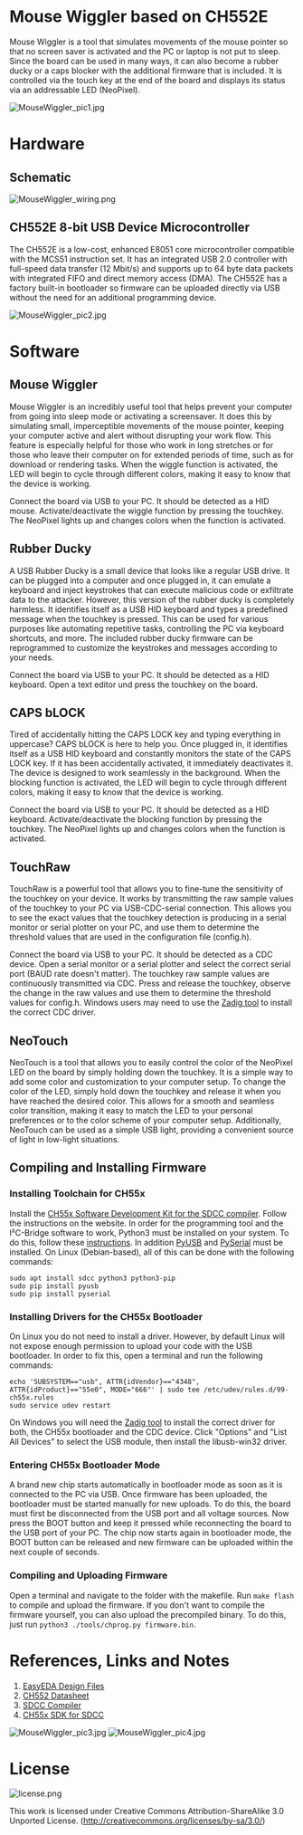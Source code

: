 # Mouse Wiggler based on CH552E
Mouse Wiggler is a tool that simulates movements of the mouse pointer so that no screen saver is activated and the PC or laptop is not put to sleep. Since the board can be used in many ways, it can also become a rubber ducky or a caps blocker with the additional firmware that is included. It is controlled via the touch key at the end of the board and displays its status via an addressable LED (NeoPixel).

![MouseWiggler_pic1.jpg](https://raw.githubusercontent.com/wagiminator/CH552-MouseWiggler/main/documentation/MouseWiggler_pic1.jpg)

# Hardware
## Schematic
![MouseWiggler_wiring.png](https://raw.githubusercontent.com/wagiminator/CH552-MouseWiggler/main/documentation/MouseWiggler_wiring.png)

## CH552E 8-bit USB Device Microcontroller
The CH552E is a low-cost, enhanced E8051 core microcontroller compatible with the MCS51 instruction set. It has an integrated USB 2.0 controller with full-speed data transfer (12 Mbit/s) and supports up to 64 byte data packets with integrated FIFO and direct memory access (DMA). The CH552E has a factory built-in bootloader so firmware can be uploaded directly via USB without the need for an additional programming device.

![MouseWiggler_pic2.jpg](https://raw.githubusercontent.com/wagiminator/CH552-MouseWiggler/main/documentation/MouseWiggler_pic2.jpg)

# Software
## Mouse Wiggler
Mouse Wiggler is an incredibly useful tool that helps prevent your computer from going into sleep mode or activating a screensaver. It does this by simulating small, imperceptible movements of the mouse pointer, keeping your computer active and alert without disrupting your work flow. This feature is especially helpful for those who work in long stretches or for those who leave their computer on for extended periods of time, such as for download or rendering tasks. When the wiggle function is activated, the LED will begin to cycle through different colors, making it easy to know that the device is working.

Connect the board via USB to your PC. It should be detected as a HID mouse. Activate/deactivate the wiggle function by pressing the touchkey. The NeoPixel lights up and changes colors when the function is activated.

## Rubber Ducky
A USB Rubber Ducky is a small device that looks like a regular USB drive. It can be plugged into a computer and once plugged in, it can emulate a keyboard and inject keystrokes that can execute malicious code or exfiltrate data to the attacker. However, this version of the rubber ducky is completely harmless. It identifies itself as a USB HID keyboard and types a predefined message when the touchkey is pressed. This can be used for various purposes like automating repetitive tasks, controlling the PC via keyboard shortcuts, and more. The included rubber ducky firmware can be reprogrammed to customize the keystrokes and messages according to your needs.

Connect the board via USB to your PC. It should be detected as a HID keyboard. Open a text editor und press the touchkey on the board.

## CAPS bLOCK
Tired of accidentally hitting the CAPS LOCK key and typing everything in uppercase? CAPS bLOCK is here to help you. Once plugged in, it identifies itself as a USB HID keyboard and constantly monitors the state of the CAPS LOCK key. If it has been accidentally activated, it immediately deactivates it. The device is designed to work seamlessly in the background. When the blocking function is activated, the LED will begin to cycle through different colors, making it easy to know that the device is working.

Connect the board via USB to your PC. It should be detected as a HID keyboard. Activate/deactivate the blocking function by pressing the touchkey. The NeoPixel lights up and changes colors when the function is activated.

## TouchRaw
TouchRaw is a powerful tool that allows you to fine-tune the sensitivity of the touchkey on your device. It works by transmitting the raw sample values of the touchkey to your PC via USB-CDC-serial connection. This allows you to see the exact values that the touchkey detection is producing in a serial monitor or serial plotter on your PC, and use them to determine the threshold values that are used in the configuration file (config.h).

Connect the board via USB to your PC. It should be detected as a CDC device. Open a serial monitor or a serial plotter and select the correct serial port (BAUD rate doesn't matter). The touchkey raw sample values are continuously transmitted via CDC. Press and release the touchkey, observe the change in the raw values and use them to determine the threshold values for config.h. Windows users may need to use the [Zadig tool](https://zadig.akeo.ie/) to install the correct CDC driver.

## NeoTouch
NeoTouch is a tool that allows you to easily control the color of the NeoPixel LED on the board by simply holding down the touchkey. It is a simple way to add some color and customization to your computer setup. To change the color of the LED, simply hold down the touchkey and release it when you have reached the desired color. This allows for a smooth and seamless color transition, making it easy to match the LED to your personal preferences or to the color scheme of your computer setup. Additionally, NeoTouch can be used as a simple USB light, providing a convenient source of light in low-light situations.

## Compiling and Installing Firmware
### Installing Toolchain for CH55x
Install the [CH55x Software Development Kit for the SDCC compiler](https://github.com/Blinkinlabs/ch554_sdcc). Follow the instructions on the website. In order for the programming tool and the I²C-Bridge software to work, Python3 must be installed on your system. To do this, follow these [instructions](https://www.pythontutorial.net/getting-started/install-python/). In addition [PyUSB](https://github.com/pyusb/pyusb) and [PySerial](https://github.com/pyserial/pyserial/) must be installed. On Linux (Debian-based), all of this can be done with the following commands:

```
sudo apt install sdcc python3 python3-pip
sudo pip install pyusb
sudo pip install pyserial
```

### Installing Drivers for the CH55x Bootloader
On Linux you do not need to install a driver. However, by default Linux will not expose enough permission to upload your code with the USB bootloader. In order to fix this, open a terminal and run the following commands:

```
echo 'SUBSYSTEM=="usb", ATTR{idVendor}=="4348", ATTR{idProduct}=="55e0", MODE="666"' | sudo tee /etc/udev/rules.d/99-ch55x.rules
sudo service udev restart
```

On Windows you will need the [Zadig tool](https://zadig.akeo.ie/) to install the correct driver for both, the CH55x bootloader and the CDC device. Click "Options" and "List All Devices" to select the USB module, then install the libusb-win32 driver.

### Entering CH55x Bootloader Mode
A brand new chip starts automatically in bootloader mode as soon as it is connected to the PC via USB. Once firmware has been uploaded, the bootloader must be started manually for new uploads. To do this, the board must first be disconnected from the USB port and all voltage sources. Now press the BOOT button and keep it pressed while reconnecting the board to the USB port of your PC. The chip now starts again in bootloader mode, the BOOT button can be released and new firmware can be uploaded within the next couple of seconds.

### Compiling and Uploading Firmware
Open a terminal and navigate to the folder with the makefile. Run ```make flash``` to compile and upload the firmware. If you don't want to compile the firmware yourself, you can also upload the precompiled binary. To do this, just run ```python3 ./tools/chprog.py firmware.bin```.

# References, Links and Notes
1. [EasyEDA Design Files](https://oshwlab.com/wagiminator/ch552-usb2oled)
2. [CH552 Datasheet](http://www.wch-ic.com/downloads/CH552DS1_PDF.html)
3. [SDCC Compiler](https://sdcc.sourceforge.net/)
4. [CH55x SDK for SDCC](https://github.com/Blinkinlabs/ch554_sdcc)

![MouseWiggler_pic3.jpg](https://raw.githubusercontent.com/wagiminator/CH552-MouseWiggler/main/documentation/MouseWiggler_pic3.jpg)
![MouseWiggler_pic4.jpg](https://raw.githubusercontent.com/wagiminator/CH552-MouseWiggler/main/documentation/MouseWiggler_pic4.jpg)

# License
![license.png](https://i.creativecommons.org/l/by-sa/3.0/88x31.png)

This work is licensed under Creative Commons Attribution-ShareAlike 3.0 Unported License. 
(http://creativecommons.org/licenses/by-sa/3.0/)
